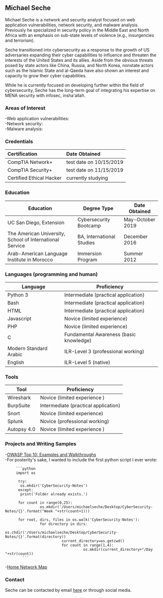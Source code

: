 ## Michael Seche

Michael Seche is a network and security analyst focused on web application vulnerabilities, network security, and malware analysis. Previously he specialized in security policy in the Middle East and North Africa with an emphasis on sub-state levels of violence (e.g., insurgencies and terrorism).

Seche transitioned into cybersecurity as a response to the growth of US adversaries expanding their cyber capabilities to influence and threaten the interests of the United States and its allies. Aside from the obvious threats posed by state actors like China, Russia, and North Korea, nonstate actors such as the Islamic State and al-Qaeda have also shown an interest and capacity to grow their cyber capabilities.

While he is currently focused on developing further within the field of cybersecurity, Seche has the long-term goal of integrating his expertise on MENA security with infosec, insha'allah.

### Areas of Interest
-Web application vulnerabilities:       
-Network security:        
-Malware analysis:        


### Credentials

| Certification | Date Obtained |       
| :------------ | :------------ |   
| CompTIA Network+ | test date on 10/15/2019 |    
| CompTIA Security+ | test date on 11/15/2019 |   
| Certified Ethical Hacker | currently studying | 

### Education

Education | Degree Type | Date Obtained 
------------ | ------------- | -------------
UC San Diego, Extension | Cybersecurity Bootcamp | May-October 2019
The American University, School of International Service | BA, International Studies | December 2016
Arab-American Language Institute in Morocco | Immersion Program | Summer 2012

### Languages (programming and human)

Language | Proficiency
------------ | ------------
Python 3 | Intermediate (practical application)
Bash | Intermediate (practical application)
HTML | Intermediate (practical application)
Javascript | Novice (limited experience)
PHP | Novice (limited experience)
C | Fundamental Awareness (basic knowledge)
Modern Standard Arabic | ILR-Level 3 (professional working)
English | ILR-Level 5 (native) 

### Tools

Tool | Proficiency
------------ | ------------
Wireshark | Novice (limited experience )
BurpSuite | Intermediate (practical application)
Snort | Novice (limited experience)
Splunk | Novice (professional working)
Autopsy 4.0 | Novice (limited experience )

### Projects and Writing Samples
-[OWASP Top 10: Examples and Walkthroughs](https://github.com/mseche/mseche.github.io/tree/master/_posts/OWASP)       
-For posterity's sake, I wanted to include the first python script I ever wrote:  

         ```python
         import os
         
          try:
           os.mkdir('CyberSecurity-Notes')
          except:
           print('Folder already exists.')

          for count in range(0,25):
                    os.mkdir('/Users/michaelseche/Desktop/CyberSecurity-Notes/{}'.format("Week "+str(count+1)))

          for root, dirs, files in os.walk('CyberSecurity-Notes'):
                    for directory in dirs:
                              os.chdir('/Users/michaelseche/Desktop/CyberSecurity-Notes/{}'.format(directory))
                              current_directory=os.getcwd()
                              for count in range(1,4):
                                        os.mkdir(current_directory+"/Day "+str(count))
            ```
            
-[Home Network Map](linktobeadded)

### Contact
Seche can be contacted by email [here](michaelseche@gmail.com) or through social media.
